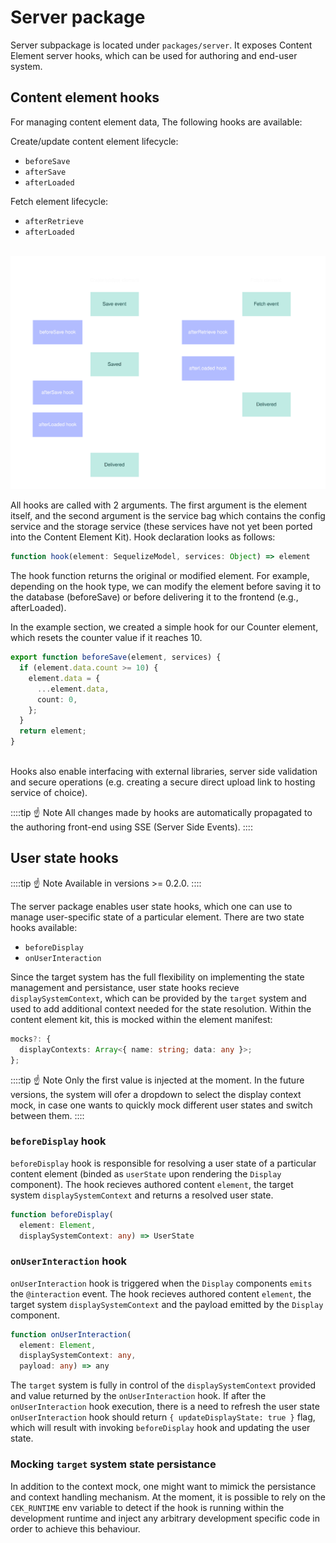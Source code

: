 # Server package

Server subpackage is located under `packages/server`. It exposes
Content Element server hooks, which can be used for authoring and end-user
system.

## Content element hooks

For managing content element data, The following hooks are available:

Create/update content element lifecycle:
  - `beforeSave`
  - `afterSave`
  - `afterLoaded`

Fetch element lifecycle:
  - `afterRetrieve`
  - `afterLoaded`

\
![Hooks order](./assets/hooks.svg)

All hooks are called with 2 arguments. The first argument is the element itself,
and the second argument is the service bag which contains the config service
and the storage service (these services have not yet been ported into the
Content Element Kit). Hook declaration looks as follows:

```ts
function hook(element: SequelizeModel, services: Object) => element
```

The hook function returns the original or modified element. For example,
depending on the hook type, we can modify the element before saving it to the
database (beforeSave) or before delivering it to the frontend
(e.g., afterLoaded).

In the example section, we created a simple hook for our Counter element, which
resets the counter value if it reaches 10.

```ts
export function beforeSave(element, services) {
  if (element.data.count >= 10) {
    element.data = {
      ...element.data,
      count: 0,
    };
  }
  return element;
}
```
\
Hooks also enable interfacing with external libraries, server side validation
and secure operations (e.g. creating a secure direct upload link to hosting
service of choice).

::::tip ☝️ Note
All changes made by hooks are automatically propagated to the authoring
front-end using SSE (Server Side Events).
::::

## User state hooks

::::tip ☝️ Note
Available in versions >= 0.2.0.
::::

The server package enables user state hooks, which one can use to manage
user-specific state of a particular element. There are two state hooks available:
  - `beforeDisplay`
  - `onUserInteraction`

Since the target system has the full flexibility on implementing the state
management and persistance, user state hooks recieve `displaySystemContext`,
which can be provided by the `target` system and used to add additional context needed for the state resolution. Within the content element kit, this
is mocked within the element manifest:

```ts
mocks?: {
  displayContexts: Array<{ name: string; data: any }>;
};
```
::::tip ☝️ Note
Only the first value is injected at the moment. In the future versions, the
system will ofer a dropdown to select the display context mock, in case one
wants to quickly mock different user states and switch between them.
::::

### `beforeDisplay` hook

`beforeDisplay` hook is responsible for resolving a user state of a particular
content element (binded as `userState` upon rendering the `Display` component).
The hook recieves authored content `element`, the target system
`displaySystemContext` and returns a resolved user state.

```ts
function beforeDisplay(
  element: Element,
  displaySystemContext: any) => UserState
```

### `onUserInteraction` hook

`onUserInteraction` hook is triggered when the `Display` components `emits` the
`@interaction` event. The hook recieves authored content `element`, the target
system `displaySystemContext` and the payload emitted by the `Display` component.

```ts
function onUserInteraction(
  element: Element,
  displaySystemContext: any,
  payload: any) => any
```

The `target` system is fully in control of the `displaySystemContext` provided
and value returned by the `onUserInteraction` hook. If after the
`onUserInteraction` hook execution, there is a need to refresh the user state
`onUserInteraction` hook should return `{ updateDisplayState: true }` flag,
which will result with invoking `beforeDisplay` hook and updating the
user state.

### Mocking `target` system state persistance

In addition to the context mock, one might want to mimick the persistance and
context handling mechanism. At the moment, it is possible to rely on the
`CEK_RUNTIME` env variable to detect if the hook is running within the
development runtime and inject any arbitrary development specific code
in order to achieve this behaviour.
